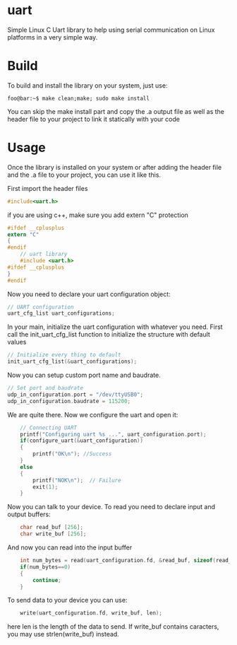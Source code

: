 # uart
Simple Linux C Uart library to help using serial communication on Linux platforms in a very simple way.

# Build
To build and install the library on your system, just use:
```console
foo@bar:~$ make clean;make; sudo make install
```
You can skip the make install part and copy the .a output file as well as the header file to your project to link it statically with your code
# Usage
Once the library is installed on your system or after adding the header file and the .a file to your project, you can use it like this.

First import the header files
```c
#include<uart.h>
```
if you are using c++, make sure you add extern "C" protection
```c
#ifdef __cplusplus
extern "C"
{
#endif
    // uart library
    #include <uart.h>
#ifdef __cplusplus
}
#endif
```
Now you need to declare your uart configuration object:
```c
// UART configuration
uart_cfg_list uart_configurations;
```

In your main, initialize the uart configuration with whatever you need. First call the init_uart_cfg_list function to initialize the structure with default values 

```c
// Initialize every thing to default
init_uart_cfg_list(&uart_configurations);
```
Now you can setup custom port name and baudrate.

```c
// Set port and baudrate
udp_in_configuration.port = "/dev/ttyUSB0";
udp_in_configuration.baudrate = 115200;
```
We are quite there. Now we configure the uart and open it:

```c
    // Connecting UART 
    printf("Configuring uart %s ...", uart_configuration.port);
    if(configure_uart(&uart_configuration))
    {
        printf("OK\n"); //Success
    }
    else
    {
        printf("NOK\n");  // Failure
        exit(1);
    }
```

Now you can talk to your device.
To read you need to declare input and output buffers:
```c
    char read_buf [256];
    char write_buf [256];
```
And now you can read into the input buffer
```c
    int num_bytes = read(uart_configuration.fd, &read_buf, sizeof(read_buf));
    if(num_bytes==0)
    {
        continue;
    }
```

To send data to your device you can use:
```c
    write(uart_configuration.fd, write_buf, len);
```
here len is the length of the data to send. If write_buf contains caracters, you may use strlen(write_buf) instead.







